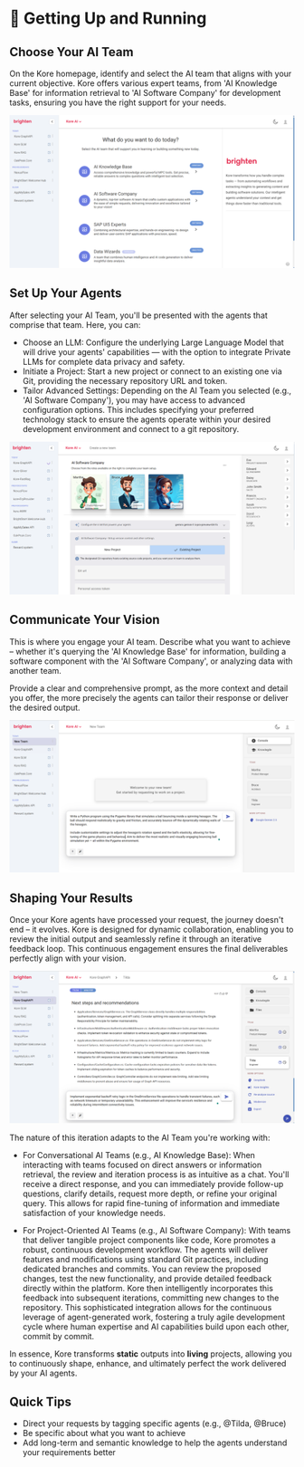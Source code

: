 # 🚀 Getting Up and Running

## **Choose Your AI Team**
On the Kore homepage, identify and select the AI team that aligns with your current objective. Kore offers various expert teams, from 'AI Knowledge Base' for information retrieval to 'AI Software Company' for development tasks, ensuring you have the right support for your needs.

![image.png](/getting_started/assets/agents.png)

## **Set Up Your Agents**
After selecting your AI Team, you'll be presented with the agents that comprise that team. Here, you can:
- Choose an LLM: Configure the underlying Large Language Model that will drive your agents' capabilities — with the option to integrate Private LLMs for complete data privacy and safety.
- Initiate a Project: Start a new project or connect to an existing one via Git, providing the necessary repository URL and token.
- Tailor Advanced Settings: Depending on the AI Team you selected (e.g., 'AI Software Company'), you may have access to advanced configuration options. This includes specifying your preferred technology stack to ensure the agents operate within your desired development environment and connect to a git repository.

![image.png](/getting_started/assets/quickstart.png)

## **Communicate Your Vision**
This is where you engage your AI team. Describe what you want to achieve – whether it's querying the 'AI Knowledge Base' for information, building a software component with the 'AI Software Company', or analyzing data with another team.

Provide a clear and comprehensive prompt, as the more context and detail you offer, the more precisely the agents can tailor their response or deliver the desired output.

![image.png](/getting_started/assets/human_requirement.png)

## **Shaping Your Results**
Once your Kore agents have processed your request, the journey doesn't end – it evolves. Kore is designed for dynamic collaboration, enabling you to review the initial output and seamlessly refine it through an iterative feedback loop. This continuous engagement ensures the final deliverables perfectly align with your vision.

![image.png](/getting_started/assets/iterate.png)

The nature of this iteration adapts to the AI Team you're working with:

- For Conversational AI Teams (e.g., AI Knowledge Base): When interacting with teams focused on direct answers or information retrieval, the review and iteration process is as intuitive as a chat. You'll receive a direct response, and you can immediately provide follow-up questions, clarify details, request more depth, or refine your original query. This allows for rapid fine-tuning of information and immediate satisfaction of your knowledge needs.

- For Project-Oriented AI Teams (e.g., AI Software Company): With teams that deliver tangible project components like code, Kore promotes a robust, continuous development workflow. The agents will deliver features and modifications using standard Git practices, including dedicated branches and commits. You can review the proposed changes, test the new functionality, and provide detailed feedback directly within the platform. Kore then intelligently incorporates this feedback into subsequent iterations, committing new changes to the repository. This sophisticated integration allows for the continuous leverage of agent-generated work, fostering a truly agile development cycle where human expertise and AI capabilities build upon each other, commit by commit.

In essence, Kore transforms **static** outputs into **living** projects, allowing you to continuously shape, enhance, and ultimately perfect the work delivered by your AI agents.


## Quick Tips

- Direct your requests by tagging specific agents (e.g., @Tilda, @Bruce)
- Be specific about what you want to achieve
- Add long-term and semantic knowledge to help the agents understand your requirements better
